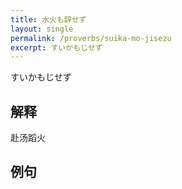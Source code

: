 ```yaml
---
title: 水火も辞せず
layout: single
permalink: /proverbs/suika-mo-jisezu
excerpt: すいかもじせず
---
```


すいかもじせず

## 解释

赴汤蹈火

## 例句

